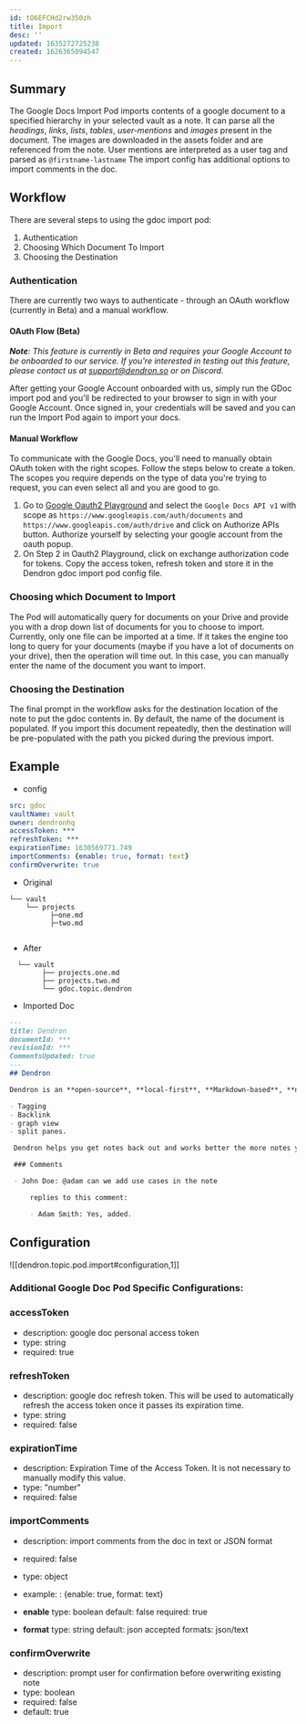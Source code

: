 ```yaml
---
id: tO6EFCHd2rw350zh
title: Import
desc: ''
updated: 1635272725238
created: 1626365094547
---
```



## Summary

The Google Docs Import Pod imports contents of a google document to a specified hierarchy in your selected vault as a note. It can parse all the _headings_, _links_, _lists_, _tables_, _user-mentions_ and _images_ present in the document.
The images are downloaded in the assets folder and are referenced from the note. User mentions are interpreted as a user tag and parsed as `@firstname-lastname`
The import config has additional options to import comments in the doc.

## Workflow

There are several steps to using the gdoc import pod:
1. Authentication
1. Choosing Which Document To Import
1. Choosing the Destination

### Authentication

There are currently two ways to authenticate - through an OAuth workflow (currently in Beta) and a manual workflow.

#### OAuth Flow (Beta)

_**Note**: This feature is currently in Beta and requires your Google Account to be onboarded to our service. If you're interested in testing out this feature, please contact us at support@dendron.so or on Discord._

After getting your Google Account onboarded with us, simply run the GDoc import pod and you'll be redirected to your browser to sign in with your Google Account. Once signed in, your credentials will be saved and you can run the Import Pod again to import your docs.

#### Manual Workflow

To communicate with the Google Docs, you'll need to manually obtain OAuth token with the right scopes.
Follow the steps below to create a token. The scopes you require depends on the type of data you're trying to request, you can even select all and you are good to go.

1. Go to [Google Oauth2 Playground](https://developers.google.com/oauthplayground/) and select the `Google Docs API v1` with scope as `https://www.googleapis.com/auth/documents` and `https://www.googleapis.com/auth/drive` and click on Authorize APIs button. Authorize yourself by selecting your google account from the oauth popup.
1. On Step 2 in Oauth2 Playground, click on exchange authorization code for tokens. Copy the access token, refresh token and store it in the  Dendron gdoc import pod config file.

### Choosing which Document to Import

The Pod will automatically query for documents on your Drive and provide you with a drop down list of documents for you to choose to import. Currently, only one file can be imported at a time. If it takes the engine too long to query for your documents (maybe if you have a lot of documents on your drive), then the operation will time out. In this case, you can manually enter the name of the document you want to import.

### Choosing the Destination

The final prompt in the workflow asks for the destination location of the note to put the gdoc contents in.  By default, the name of the document is populated.  If you import this document repeatedly, then the destination will be pre-populated with the path you picked during the previous import.


## Example

- config
```yml
src: gdoc
vaultName: vault
owner: dendronhq
accessToken: ***
refreshToken: ***
expirationTime: 1630569771.749
importComments: {enable: true, format: text}
confirmOverwrite: true
```

- Original 
```
└── vault
    └── projects
          ├─one.md
          ├─two.md
  
```
- After

```
  └── vault
        ├── projects.one.md
        ├── projects.two.md
        └── gdoc.topic.dendron

```

- Imported Doc

```md
---
title: Dendron
documentId: ***
revisionId: ***
CommentsUpdated: true
---
## Dendron

Dendron is an **open-source**, **local-first**, **Markdown-based**, **note-taking** tool built on top of [VS Code](https://code.visualstudio.com/). Like most such tools, Dendron supports all the usual features you would expect like :

- Tagging
- Backlink
- graph view
- split panes.

 Dendron helps you get notes back out and works better the more notes you have.

 ### Comments

 - John Doe: @adam can we add use cases in the note 

	 replies to this comment: 

	 - Adam Smith: Yes, added.
```

## Configuration

![[dendron.topic.pod.import#configuration,1]]

### Additional Google Doc Pod Specific Configurations:

### accessToken
- description: google doc personal access token
- type: string
- required: true

### refreshToken

- description: google doc refresh token. This will be used to automatically refresh the access token once it passes its expiration time.
- type: string
- required: false

### expirationTime

- description: Expiration Time of the Access Token. It is not necessary to manually modify this value.
- type: "number"
- required: false

### importComments
- description: import comments from the doc in text or JSON format
- required: false
- type: object
- example: : {enable: true, format: text} 
- **enable**
      type: boolean
      default: false
      required: true

 - **format**
      type: string
      default: json
      accepted formats: json/text

### confirmOverwrite

- description: prompt user for confirmation before overwriting existing note
- type: boolean
- required: false
- default: true